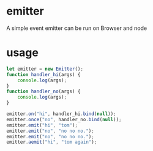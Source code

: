 # emitter
A simple event emitter can be run on Browser and node

# usage

```js
let emitter = new Emitter();
function handler_hi(args) {
	console.log(args);
}
function handler_no(args) {
	console.log(args);
}

emitter.on("hi", handler_hi.bind(null));
emitter.once("no", handler_no.bind(null));
emitter.emit("hi", "tom");
emitter.emit("no", "no no no.");
emitter.emit("no", "no no no.");
emitter.aemit("hi", "tom again");

```